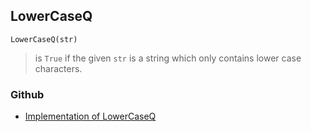 ## LowerCaseQ

```
LowerCaseQ(str)
```

> is `True` if the given `str` is a string which only contains lower case characters.
 

### Github

* [Implementation of LowerCaseQ](https://github.com/axkr/symja_android_library/blob/master/symja_android_library/matheclipse-core/src/main/java/org/matheclipse/core/builtin/StringFunctions.java#L1015) 
